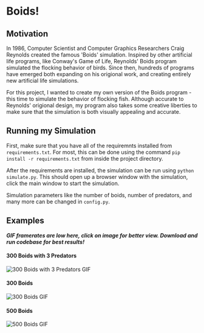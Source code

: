 # Boids!

## Motivation
In 1986, Computer Scientist and Computer Graphics Researchers Craig Reynolds created the famous 'Boids' simulation. Inspired by other artificial life programs, like Conway's Game of Life, Reynolds' Boids program simulated the flocking behavior of birds. Since then, hundreds of programs have emerged both expanding on his origional work, and creating entirely new artificial life simulations.

For this project, I wanted to create my own version of the Boids program - this time to simulate the behavior of flocking fish. Although accurate to Reynolds' origional design, my program also takes some creative liberties to make sure that the simulation is both visually appealing and accurate.


## Running my Simulation

First, make sure that you have all of the requiremnts installed from `requirements.txt`. For most, this can be done using the command `pip install -r requirements.txt` from inside the project directory.

After the requirements are installed, the simulation can be run using `python simulate.py`. This should open up a browser window with the simulation, click the main window to start the simulation.

Simulation parameters like the number of boids, number of predators, and many more can be changed in `config.py`.


## Examples
***GIF framerates are low here, click on image for better view. Download and run codebase for best results!***
#### 300 Boids with 3 Predators
![300 Boids with 3 Predators GIF](/examples/300Boids3Predators.gif)

#### 300 Boids
![300 Boids GIF](/examples/300Boids.gif)

#### 500 Boids
![500 Boids GIF](/examples/500Boids.gif)
